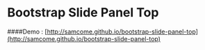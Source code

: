 # Bootstrap Slide Panel Top
####Demo : [http://samcome.github.io/bootstrap-slide-panel-top](http://samcome.github.io/bootstrap-slide-panel-top)
